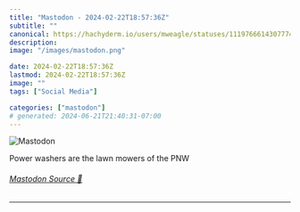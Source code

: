```yaml
---
title: "Mastodon - 2024-02-22T18:57:36Z"
subtitle: ""
canonical: https://hachyderm.io/users/mweagle/statuses/111976661430777478
description:
image: "/images/mastodon.png"

date: 2024-02-22T18:57:36Z
lastmod: 2024-02-22T18:57:36Z
image: ""
tags: ["Social Media"]

categories: ["mastodon"]
# generated: 2024-06-21T21:40:31-07:00
---
```

![Mastodon](/images/mastodon.png)

<p>Power washers are the lawn mowers of the PNW</p>


###### [Mastodon Source 🐘](https://hachyderm.io/@mweagle/111976661430777478)

___
